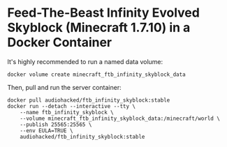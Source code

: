 # Feed-The-Beast Infinity Evolved Skyblock (Minecraft 1.7.10) in a Docker Container
It's highly recommended to run a named data volume:
```
docker volume create minecraft_ftb_infinity_skyblock_data
```

Then, pull and run the server container:
```
docker pull audiohacked/ftb_infinity_skyblock:stable
docker run --detach --interactive --tty \
    --name ftb_infinity_skyblock \
    --volume minecraft_ftb_infinity_skyblock_data:/minecraft/world \
    --publish 25565:25565 \
    --env EULA=TRUE \
    audiohacked/ftb_infinity_skyblock:stable
```
